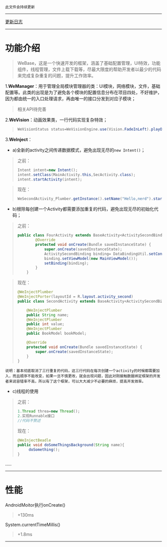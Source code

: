 `此文件会持续更新`

-------------------

[更新日志](update-log.md)



-------------------------------



# 功能介绍

> WeBase，这是一个快速开发的框架，涵盖了基础配置管理，UI特效，功能组件，线程管理，文件上载下载等，尽最大限度的帮助开发者以最少的代码来完成复杂重复的问题，提升工作效率。

1.**WeManager**：用于管理全局模块管理器的类：UI模块，网络模块，文件，基础配置等。此类的出现是为了避免各个模块的配置信息分布在项目四处，不好维护，因为都由统一的入口处理请求，再由唯一的接口分发到对应子模块；

> 相关API待完善

2.**WeVision**：动画效果类，一行代码实现复杂特效；

> ```java
> WeVisionStatus status=WeVisionEngine.use(Vision.FadeInLeft).playOn(targetView);
> ```
>
> 

3.**WeInject**：

- a)全新的activity之间传递数据模式，避免出现无尽的`new Intent()`；

> 之前：
>
> ```java
> Intent intent=new Intent();
> intent.setClass(MainActivity.this,SecActivity.class);
> intent.startActivity(intent);
> ```

> 现在：
>
> ```java
> WeSecondActivity_Plumber.getInstance().setName("Hello,nerd").startForResult(this,0x11);
> ```

- b)根除每创建一个Activity都需要添加重复的代码，避免出现无尽的初始化代码；

> 之前：
>
> ```java
> public class FourActivity extends BaseActivity<ActivitySecondBinding, MainViewModel> {
>         @Override
>         protected void onCreate(Bundle savedInstanceState) {
>             super.onCreate(savedInstanceState);
>             ActivitySecondBinding binding= DataBindingUtil.setContentView(this,R.layout.activity_second);
>             binding.setViewModel(new MainViewModel());
>             setBinding(binding);
>         }
>     }
> ```
>
> 

> 现在：
>
> ```java
> @WeInjectPlumber
> @WeInjectPorter(layoutId = R.layout.activity_second)
> public class SecondActivity extends BaseActivity<ActivitySecondBinding, MainViewModel> {
>
>     @WeInjectPlumber
>     public String name;
>     @WeInjectPlumber
>     public int value;
>     @WeInjectPlumber
>     public BookModel bookModel;
>
>     @Override
>     protected void onCreate(Bundle savedInstanceState) {
>         super.onCreate(savedInstanceState);
>     }
> }
> ```
>

`说明：基本彻底取消了三行重复的代码，这三行代码在每次创建一个activity的时候都需要加入，而且顺序不能改变，如果一旦不慎更改，就会出现问题，因此对刚接触数据绑定框架的开发者来说容错率不高，所以有了这个框架，可以大大减少不必要的麻烦，提高开发效率。`

- c)线程的使用

> 之前：
>
> ```java
> 1.Thread threa=new Thread();
> 2.实现Runnable接口
> //代码不赘述
> ```
>
> 现在：
>
> ```java
> @WeInjectBeadle
> public void doSomeThingsBackground(String name){
>      doSomething();
> }
> ```

.....



------

# 性能

AndroidMoitor执行onCreate()

> +130ms

System.currentTimeMillis()

> +1.8ms

------

